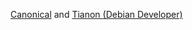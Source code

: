 [Canonical](https://partner-images.canonical.com/core/) and [Tianon (Debian Developer)](%%GITHUB-REPO%%)
